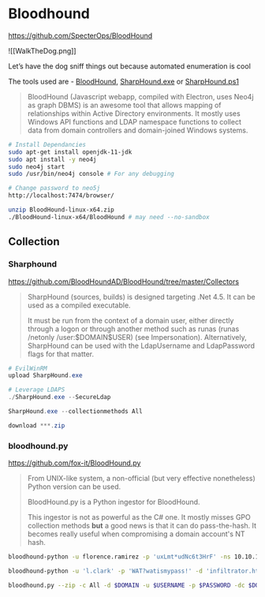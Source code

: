 # Bloodhound
https://github.com/SpecterOps/BloodHound

![[WalkTheDog.png]]

Let’s have the dog sniff things out because automated enumeration is cool

The tools used are - [BloodHound](https://github.com/BloodHoundAD/BloodHound/releases/), [SharpHound.exe](https://github.com/BloodHoundAD/BloodHound/tree/master/Collectors) or [SharpHound.ps1](https://www.noobsec.net/ad-cheatsheet/)

> BloodHound (Javascript webapp, compiled with Electron, uses Neo4j as graph DBMS) is an awesome tool that allows mapping of relationships within Active Directory environments. It mostly uses Windows API functions and LDAP namespace functions to collect data from domain controllers and domain-joined Windows systems.
```bash
# Install Dependancies
sudo apt-get install openjdk-11-jdk
sudo apt install -y neo4j
sudo neo4j start
sudo /usr/bin/neo4j console # For any debugging

# Change password to neo5j
http://localhost:7474/browser/

unzip BloodHound-linux-x64.zip
./BloodHound-linux-x64/BloodHound # may need --no-sandbox
```
## Collection
### Sharphound
https://github.com/BloodHoundAD/BloodHound/tree/master/Collectors

> SharpHound (sources, builds) is designed targeting .Net 4.5. It can be used as a compiled executable.
> 
> It must be run from the context of a domain user, either directly through a logon or through another method such as runas (runas /netonly /user:$DOMAIN\$USER) (see Impersonation). Alternatively, SharpHound can be used with the LdapUsername and LdapPassword flags for that matter.
```powershell
# EvilWinRM
upload SharpHound.exe

# Leverage LDAPS
./SharpHound.exe --SecureLdap

SharpHound.exe --collectionmethods All

download ***.zip
```

### bloodhound.py
https://github.com/fox-it/BloodHound.py

> From UNIX-like system, a non-official (but very effective nonetheless) Python version can be used.
> 
> BloodHound.py is a Python ingestor for BloodHound.
> 
> This ingestor is not as powerful as the C# one. It mostly misses GPO collection methods **but** a good news is that it can do pass-the-hash. It becomes really useful when compromising a domain account's NT hash.
```bash
bloodhound-python -u florence.ramirez -p 'uxLmt*udNc6t3HrF' -ns 10.10.11.24 -c all -d ghost.htb --zip

bloodhound-python -u 'l.clark' -p 'WAT?watismypass!' -d 'infiltrator.htb' -gc 'dc01.infiltrator.htb' -ns 10.129.8.232 -c all --zip

bloodhound.py --zip -c All -d $DOMAIN -u $USERNAME -p $PASSWORD -dc $DOMAIN_CONTROLLER
```
